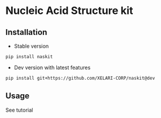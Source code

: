 <h1><b>N</b>ucleic <b>A</b>cid <b>S</b>tructure <b>kit</b></h1>

<h2>Installation</h2>

- Stable version

```
pip install naskit
```
- Dev version with latest features

```
pip install git+https://github.com/XELARI-CORP/naskit@dev
```

<h2>Usage</h2>

See tutorial